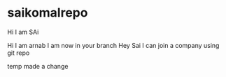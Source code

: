 # saikomalrepo
Hi I am SAi

Hi I am arnab I am now in your branch
Hey Sai I can join a company using git repo


temp made a change

